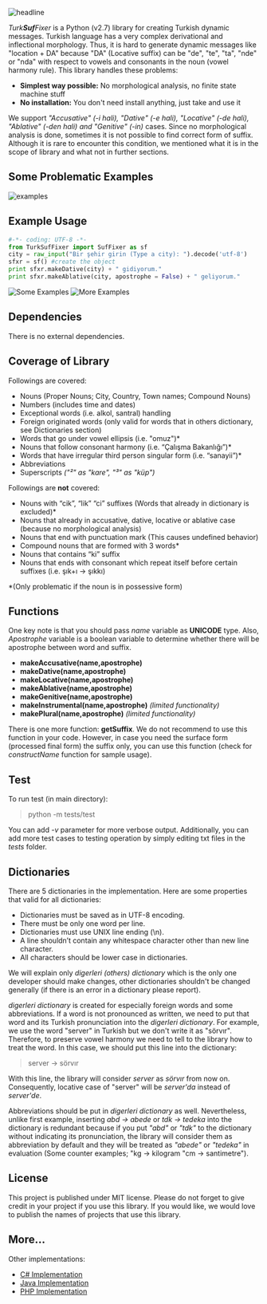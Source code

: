 ![headline](http://i.hizliresim.com/lEbkol.png)

_Turk**Suf**Fixer_ is a Python (v2.7) library for creating Turkish dynamic messages. Turkish language has a very complex derivational and inflectional morphology. Thus, it is hard to generate dynamic messages like "location + DA" because "DA" (Locative suffix) can be "de", "te", "ta", "nde" or "nda"  with respect to vowels and consonants in the noun (vowel harmony rule). This library handles these problems:

 - **Simplest way possible:** No morphological analysis, no finite state machine stuff
 - **No installation:** You don't need install anything, just take and use it

We support *"Accusative" (-i hali), "Dative" (-e hali), "Locative" (-de hali), "Ablative" (-den hali) and "Genitive" (-in)* cases. Since no morphological analysis is done, sometimes it is not possible to find correct form of suffix. Although it is rare to encounter this condition, we mentioned what it is in the scope of library and what not in further sections.  

## Some Problematic Examples
![examples](http://i.hizliresim.com/D3WOk3.png)
## Example Usage

```py
#-*- coding: UTF-8 -*-
from TurkSufFixer import SufFixer as sf
city = raw_input("Bir şehir girin (Type a city): ").decode('utf-8')
sfxr = sf() #create the object
print sfxr.makeDative(city) + " gidiyorum."
print sfxr.makeAblative(city, apostrophe = False) + " geliyorum."
```
![Some Examples](http://i.hizliresim.com/lEWrzl.png)
![More Examples](http://i.hizliresim.com/RQ2z1o.png)
## Dependencies
There is no external dependencies.

## Coverage of Library

Followings are covered:

 - Nouns (Proper Nouns; City, Country, Town names; Compound Nouns)
 - Numbers (includes time and dates)
 - Exceptional words (i.e. alkol, santral) handling
 - Foreign originated words (only valid for words that in others dictionary, see Dictionaries section)
 - Words that go under vowel ellipsis (i.e. "omuz")*
 - Nouns that follow consonant harmony (i.e. “Çalışma Bakanlığı”)*
 - Words that have irregular third person singular form (i.e. “sanayii”)*
 - Abbreviations
 - Superscripts *("²" as "kare", "³" as "küp")*

Followings are **not** covered:

 - Nouns with “cik”, “lik” “ci” suffixes (Words that already in dictionary is
excluded)*
 - Nouns that already in accusative, dative, locative or ablative case (because no morphological analysis)
 - Nouns that end with punctuation mark (This causes undefined behavior)
 - Compound nouns that are formed with 3 words*
 - Nouns that contains “ki” suffix
 - Nouns that ends with consonant which repeat itself before certain
   suffixes (i.e. şık+ı -> şıkkı)

\*(Only problematic if the noun is in possessive form)

## Functions
One key note is that you should pass *name* variable as **UNICODE** type. Also, *Apostrophe* variable is a boolean variable to determine whether there will be apostrophe between word and suffix.

 - **makeAccusative(name,apostrophe)**
 - **makeDative(name,apostrophe)**
 - **makeLocative(name,apostrophe)**
 - **makeAblative(name,apostrophe)**
 - **makeGenitive(name,apostrophe)**
 - **makeInstrumental(name,apostrophe)** *(limited functionality)*
 - **makePlural(name,apostrophe)** *(limited functionality)*

There is one more function: **getSuffix**. We do not recommend to use this function in your code. However, in case you need the surface form (processed final form) the suffix only, you can use this function (check for *constructName* function for sample usage).

## Test

To run test (in main directory):

> python -m tests/test

You can add *-v* parameter for more verbose output. Additionally, you can add more test cases to testing operation by simply editing txt files in the *tests* folder.

## Dictionaries

There are 5 dictionaries in the implementation. Here are some properties that valid for all dictionaries:

 - Dictionaries must be saved as in UTF-8 encoding.
 - There must be only one word per line.
 - Dictionaries must use UNIX line ending (\n).
 - A line shouldn’t contain any whitespace character other than new line
   character.
 - All characters should be lower case in dictionaries.

We will explain only *digerleri (others) dictionary* which is the only one developer should make changes, other dictionaries shouldn't be changed generally (if there is an error in a dictionary please report).

*digerleri dictionary* is created for especially foreign words and some abbreviations. If a word is not pronounced as written, we need to put that word and its Turkish pronunciation into the *digerleri dictionary*. For example, we use the word "server" in Turkish but we don't write it as "sörvır". Therefore, to preserve vowel harmony we need to tell to the library how to treat the word. In this case, we should put this line into the dictionary:

> server -> sörvır

With this line, the library will consider *server* as *sörvır* from now on. Consequently, locative case of "server" will be *server'da* instead of *server'de*.  

 Abbreviations should be put in *digerleri dictionary* as well. Nevertheless, unlike first example, inserting *abd -> abede* or *tdk -> tedeka* into the dictionary is redundant because if you put *"abd"* or *"tdk"* to the dictionary without indicating its pronunciation, the library will consider them as abbreviation by default and they will be treated as *"abede"* or *"tedeka"* in evaluation (Some counter examples; "kg -> kilogram "cm -> santimetre").

## License
This project is published under MIT license. Please do not forget to give credit in your project if you use this library. If you would like, we would love to publish the names of projects that use this library.  
## More...

Other implementations:

- [C# Implementation](https://github.com/TurkSufFixer/TurkSufFixer-Csharp)
- [Java Implementation](https://github.com/TurkSufFixer/TurkSufFixer-Java)
- [PHP Implementation](https://github.com/TurkSufFixer/TurkSufFixer-PHP)
